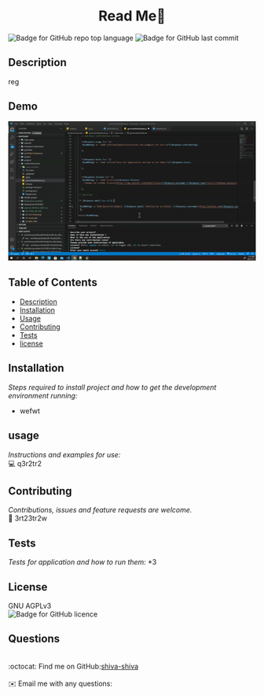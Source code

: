 
<h1 align="center"> Read Me👋</h1>

   ![Badge for GitHub repo top language](https://img.shields.io/github/languages/top/shiva-shiva/readmeGenerator/?style=flat&logo=appveyor) ![Badge for GitHub last commit](https://img.shields.io/github/last-commit/shiva-shiva/readmeGenerator/?style=flat&logo=appveyor)
   
   


## Description 
   reg

 
## Demo

![Demo](./src/readme.gif)

 ## Table of Contents
* [Description](#Description)
* [Installation](#installation)
* [Usage](#usage)
* [Contributing](#contributing )
* [Tests](#tests)
* [license](#license)
## Installation
*Steps required to install project and how to get the development environment running:*
* wefwt
      
## usage
*Instructions and examples for use:*</br>💻 q3r2tr2
      
      
## Contributing
*Contributions, issues and feature requests are welcome.*</br>🤝 3rt23tr2w
      
## Tests
*Tests for application and how to run them:*
*3 
      
## License
GNU AGPLv3<br/>
       ![Badge for GitHub licence](https://img.shields.io/github/license/shiva-shiva/readmeGenerator/shiva-shiva/?style=flat&logo=appveyor)
      
## Questions
<br/>:octocat: Find me on GitHub:[shiva-shiva](https://github.com/shiva-shiva)<br />
    <br />
    ✉️ Email me with any questions: <br /><br />